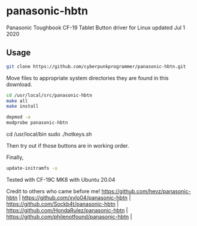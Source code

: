 # panasonic-hbtn
Panasonic Toughbook CF-19 Tablet Button driver for Linux updated Jul 1 2020

## Usage
```bash
git clone https://github.com/cyberpunkprogrammer/panasonic-hbtn.git
```
Move files to appropriate system directories they are found in this download.

```bash
cd /usr/local/src/panasonic-hbtn
make all
make install

depmod -a
modprobe panasonic-hbtn
```
cd /usr/local/bin
sudo ./hotkeys.sh

Then try out if those buttons are in working order. 

Finally, 
```bash
update-initramfs -u
```
Tested with CF-19C MK8 with Ubuntu 20.04

Credit to others who came before me!
https://github.com/hevz/panasonic-hbtn |
https://github.com/xylo04/panasonic-hbtn |
https://github.com/Sockb4t/panasonic-hbtn |
https://github.com/HondaRulez/panasonic-hbtn |
https://github.com/philenotfound/panasonic-hbtn |
